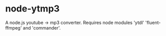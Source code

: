 node-ytmp3
==========

A node.js youtube -> mp3 converter. Requires node modules 'ytdl' 'fluent-ffmpeg' and 'commander'. 